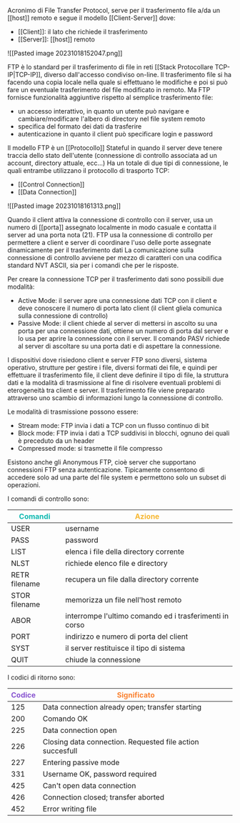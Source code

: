 Acronimo di File Transfer Protocol, serve per il trasferimento file a/da un [[host]] remoto e segue il modello [[Client-Server]] dove:
- [[Client]]: il lato che richiede il trasferimento
- [[Server]]: [[host]] remoto

![[Pasted image 20231018152047.png]]

FTP è lo standard per il trasferimento di file in reti [[Stack Protocollare TCP-IP|TCP-IP]], diverso dall'accesso condiviso on-line.
Il trasferimento file si ha facendo una copia locale nella quale si effettuano le modifiche e poi si può fare un eventuale trasferimento del file modificato in remoto.
Ma FTP fornisce funzionalità aggiuntive rispetto al semplice trasferimento file:
- un accesso interattivo, in quanto un utente può navigare e cambiare/modificare l'albero di directory nel file system remoto
- specifica del formato dei dati da trasferire
- autenticazione in quanto il client può specificare login e password

Il modello FTP è un [[Protocollo]] Stateful in quando il server deve tenere traccia dello stato dell'utente (connessione di controllo associata ad un account, directory attuale, ecc...)
Ha un totale di due tipi di connessione, le quali entrambe utilizzano il protocollo di trasporto TCP:
- [[Control Connection]]
- [[Data Connection]]

![[Pasted image 20231018161313.png]]

Quando il client attiva la connessione di controllo con il server, usa un numero di [[porta]] assegnato localmente in modo casuale e contatta il server ad una porta nota (21).
FTP usa la connessione di controllo per permettere a client e server di coordinare l'uso delle porte assegnate dinamicamente per il trasferimento dati
La comunicazione sulla connessione di controllo avviene per mezzo di caratteri con una codifica standard NVT ASCII, sia per i comandi che per le risposte.

Per creare la connessione TCP per il trasferimento dati sono possibili due modalità:
- Active Mode: il server apre una connessione dati TCP con il client e deve conoscere il numero di porta lato client (il client gliela comunica sulla connessione di controllo)
- Passive Mode: il client chiede al server di mettersi in ascolto su una porta per una connessione dati, ottiene un numero di porta dal server e lo usa per aprire la connessione con il server. Il comando PASV richiede al server di ascoltare su una porta dati e di aspettare la connessione.

I dispositivi dove risiedono client e server FTP sono diversi, sistema operativo, strutture per gestire i file, diversi formati dei file, e quindi per effettuare il trasferimento file, il client deve definire il tipo di file, la struttura dati e la modalità di trasmissione al fine di risolvere eventuali problemi di eterogeneità tra client e server. Il trasferimento file viene preparato attraverso uno scambio di informazioni lungo la connessione di controllo.

Le modalità di trasmissione possono essere:
- Stream mode: FTP invia i dati a TCP con un flusso continuo di bit
- Block mode: FTP invia i dati a TCP suddivisi in blocchi, ognuno dei quali è preceduto da un header
- Compressed mode: si trasmette il file compresso 

Esistono anche gli Anonymous FTP, cioè server che supportano connessioni FTP senza autenticazione. Tipicamente consentono di accedere solo ad una parte del file system e permettono solo un subset di operazioni.

I comandi di controllo sono:

| <span style='color:#0fb9b1'>Comandi</span>       | <span style='color:#f7b731'>Azione</span>                                                  |
| ------------- | ------------------------------------------------------- |
| USER          | username                                                |
| PASS          | password                                                |
| LIST          | elenca i file della directory corrente                  |
| NLST          | richiede elenco file e directory                        |
| RETR filename | recupera un file dalla directory corrente               |
| STOR filename | memorizza un file nell'host remoto                      |
| ABOR          | interrompe l'ultimo comando ed i trasferimenti in corso |
| PORT          | indirizzo e numero di porta del client                  |
| SYST          | il server restituisce il tipo di sistema                |
| QUIT          | chiude la connessione                                   |


I codici di ritorno sono:

| <span style='color:#8854d0'>Codice</span> | <span style='color:#fa8231'>Significato</span>            |
| ----------------------------------------- | --------------------------------------------------------- |
| 125                                       | Data connection already open; transfer starting           |
| 200                                       | Comando OK                                                |
| 225                                       | Data connection open                                      |
| 226                                       | Closing data connection. Requested file action succesfull |
| 227                                       | Entering passive mode                                     |
| 331                                       | Username OK, password required                            |
| 425                                       | Can't open data connection                                |
| 426                                       | Connection closed; transfer aborted                       |
| 452                                       | Error writing file                                        |


